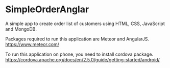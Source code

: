 # SimpleOrderAnglar
A simple app to create order list of customers using HTML, CSS, JavaScript and MongoDB.

Packages required to run this application are Meteor and AngularJS. 
https://www.meteor.com/

To run this application on phone, you need to install cordova package.
https://cordova.apache.org/docs/en/2.5.0/guide/getting-started/android/
